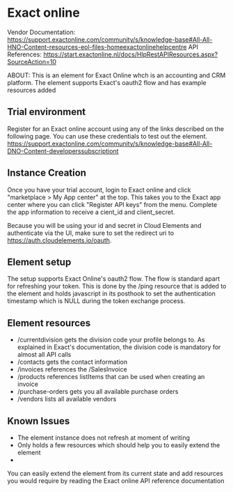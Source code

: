 # Exact online

Vendor Documentation: https://support.exactonline.com/community/s/knowledge-base#All-All-HNO-Content-resources-eol-files-homeexactonlinehelpcentre
API References: https://start.exactonline.nl/docs/HlpRestAPIResources.aspx?SourceAction=10

ABOUT: This is an element for Exact Online whch is an accounting and CRM platform. The element supports Exact's oauth2 flow and has example resources added

## Trial environment

Register for an Exact online account using any of the links described on the following page. You can use these credentials to test out the element.
https://support.exactonline.com/community/s/knowledge-base#All-All-DNO-Content-developerssubscriptiont

## Instance Creation

Once you have your trial account, login to Exact online and click "marketplace > My App center" at the top.  This takes you to the Exact app center where you can click "Register API keys" from the menu.  Complete the app information to receive a cient_id and client_secret.

Because you will be using your id and secret in Cloud Elements and authenticate via the UI, make sure to set the redirect uri to https://auth.cloudelements.io/oauth.

## Element setup

The setup supports Exact Online's oauth2 flow. The flow is standard apart for refreshing your token. This is done by the /ping resource that is added to the element and holds javascript in its posthook to set the authentication timestamp which is NULL during the token exchange process.

## Element resources
- /currentdivision gets the division code your profile belongs to. As explained in Exact's documentation, the division code is mandatory for almost all API calls
- /contacts gets the contact information
- /invoices references the /SalesInvoice 
- /products references listItems that can be used when creating an invoice
- /purchase-orders gets you all available purchase orders
- /vendors lists all available vendors

## Known Issues

- The element instance does not refresh at moment of writing
- Only holds a few resources which should help you to easily extend the element
- 

You can easily extend the element from its current state and add resources you would require by reading the Exact online API reference documentation